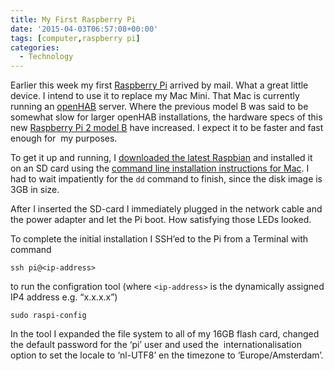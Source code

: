 ```yaml
---
title: My First Raspberry Pi
date: '2015-04-03T06:57:08+00:00'
tags: [computer,raspberry pi]
categories:
  - Technology
---
```

Earlier this week my first [Raspberry Pi](http://raspberrypi.org/) arrived by mail. What a great little device. I intend to use it to replace my Mac Mini. That Mac is currently running an [openHAB](http://openhab.org/) server. Where the previous model B was said to be somewhat slow for larger openHAB installations, the hardware specs of this new [Raspberry Pi 2 model B](https://www.raspberrypi.org/products/raspberry-pi-2-model-b/) have increased. I expect it to be faster and fast enough for  my purposes.

To get it up and running, I [downloaded the latest Raspbian](http://downloads.raspberrypi.org/raspbian_latest) and installed it on an SD card using the [command line installation instructions for Mac](http://www.raspberrypi.org/documentation/installation/installing-images/mac.md). I had to wait impatiently for the `dd` command to finish, since the disk image is 3GB in size.

After I inserted the SD-card I immediately plugged in the network cable and the power adapter and let the Pi boot. How satisfying those LEDs looked.

To complete the initial installation I SSH’ed to the Pi from a Terminal with command

    ssh pi@<ip-address>

to run the configration tool (where `<ip-address>` is the dynamically assigned IP4 address e.g. “x.x.x.x”)

    sudo raspi-config

In the tool I expanded the file system to all of my 16GB flash card, changed the default password for the ‘pi’ user and used the  internationalisation option to set the locale to ‘nl-UTF8’ en the timezone to ‘Europe/Amsterdam’.
